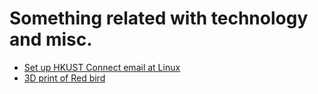 # Something related with technology and misc.

- [Set up HKUST Connect email at Linux](useemail.md)
- [3D print of Red bird](redbird3d.md)
